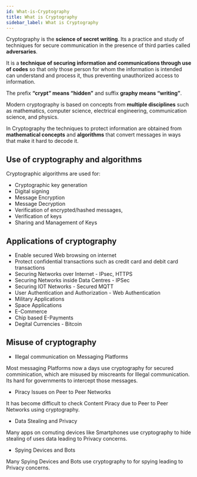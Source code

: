 ```yaml
---
id: What-is-Cryptography
title: What is Cryptography
sidebar_label: What is Cryptography
---
```


Cryptography is the **science of secret writing**. Its a practice and study of techniques for secure communication in the presence of third parties called **adversaries**.

It is a **technique of securing information and communications through use of codes** so that only those person for whom the information is intended can understand and process it, thus preventing unauthorized access to information.

The prefix **“crypt” means “hidden”** and suffix **graphy means “writing”**.

Modern cryptography is based on concepts from **multiple disciplines** such as mathematics, computer science, electrical engineering, communication science, and physics. 

In Cryptography the techniques to protect information are obtained from **mathematical concepts** and **algorithms** that convert messages in ways that make it hard to decode it.

## Use of cryptography and algorithms 

Cryptographic algorithms are used for: 

- Cryptographic key generation
- Digital signing
- Message Encryption
- Message Decryption
- Verification of encrypted/hashed messages, 
- Verification of keys
- Sharing and Management of Keys

## Applications of cryptography 

- Enable secured Web browsing on internet
- Protect confidential transactions such as credit card and debit card transactions
- Securing Networks over Internet - IPsec, HTTPS
- Securing Networks inside Data Centres - IPSec
- Securing IOT Networks - Secured MQTT
- User Authentication and Authorization - Web Authentication
- Military Applications 
- Space Applications
- E-Commerce
- Chip based E-Payments
- Degital Currencies - Bitcoin

## Misuse of cryptography

- Illegal communication on Messaging Platforms

Most messaging Platforms now a days use cryptography for secured comminication, which are misused by miscreants for Illegal communication. Its hard for governments to intercept those messages.

- Piracy Issues on Peer to Peer Networks 

It has become difficult to check Content Piracy due to Peer to Peer Networks using cryptography.

- Data Stealing and Privacy

Many apps on comuting devices like Smartphones use cryptography to hide stealing of uses data leading to Privacy concerns.

- Spying Devices and Bots

Many Spying Devices and Bots use cryptography to for spying leading to Privacy concerns.




